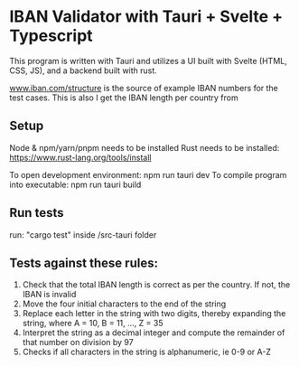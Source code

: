 # IBAN Validator with Tauri + Svelte + Typescript

This program is written with Tauri and utilizes a UI built with Svelte (HTML, CSS, JS), and a backend built with rust.

www.iban.com/structure is the source of example IBAN numbers for the test cases. This is also I get the IBAN length per country from

## Setup
Node & npm/yarn/pnpm needs to be installed
Rust needs to be installed: https://www.rust-lang.org/tools/install


To open development environment: npm run tauri dev
To compile program into executable: npm run tauri build


## Run tests
run: "cargo test" inside /src-tauri folder

## Tests against these rules:
1. Check that the total IBAN length is correct as per the country. If not, the IBAN is invalid
2. Move the four initial characters to the end of the string
3. Replace each letter in the string with two digits, thereby expanding the string, where A = 10, B = 11, ..., Z = 35
4. Interpret the string as a decimal integer and compute the remainder of that number on division by 97 
5. Checks if all characters in the string is alphanumeric, ie 0-9 or A-Z
